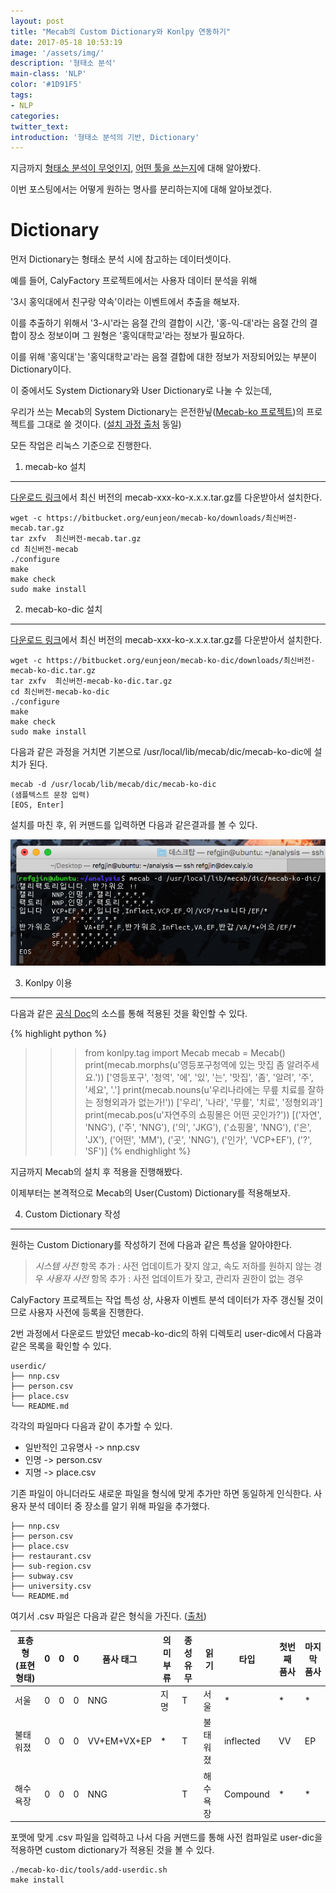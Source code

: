 ```yaml
---
layout: post
title: "Mecab의 Custom Dictionary와 Konlpy 연동하기"
date: 2017-05-18 10:53:19
image: '/assets/img/'
description: '형태소 분석'
main-class: 'NLP'
color: '#1D91F5'
tags:
- NLP
categories:
twitter_text:
introduction: '형태소 분석의 기반, Dictionary'
---
```


지금까지 [형태소 분석이 무엇인지](https://calyfactory.github.io/%ED%98%95%ED%83%9C%EC%86%8C-%EB%B6%84%EC%84%9D%EC%9D%98-%EA%B8%B0%EC%B4%88/), [어떤 툴을 쓰는지](https://calyfactory.github.io/konlpy-%EC%97%B0%EB%8F%99%ED%95%98%EA%B8%B0/)에 대해 알아봤다.

이번 포스팅에서는 어떻게 원하는 명사를 분리하는지에 대해 알아보겠다.

Dictionary
===

먼저 Dictionary는 형태소 분석 시에 참고하는 데이터셋이다.

예를 들어, CalyFactory 프로젝트에서는 사용자 데이터 분석을 위해

'3시 홍익대에서 친구랑 약속'이라는 이벤트에서 추출을 해보자.

이를 추출하기 위해서 '3-시'라는 음절 간의 결합이 시간, '홍-익-대'라는 음절 간의 결합이 장소 정보이며 그 원형은 '홍익대학교'라는 정보가 필요하다.

이를 위해 '홍익대'는 '홍익대학교'라는 음절 결합에 대한 정보가 저장되어있는 부분이 Dictionary이다.

이 중에서도 System Dictionary와 User Dictionary로 나눌 수 있는데,

우리가 쓰는 Mecab의 System Dictionary는 은전한닢([Mecab-ko 프로젝트](https://bitbucket.org/eunjeon/mecab-ko/))의 프로젝트를 그대로 쓸 것이다.
([설치 과정 출처](https://bitbucket.org/eunjeon/mecab-ko-dic) 동일)

모든 작업은 리눅스 기준으로 진행한다.

1. mecab-ko 설치
---

[다운로드 링크](https://bitbucket.org/eunjeon/mecab-ko/downloads/)에서 최신 버전의 mecab-xxx-ko-x.x.x.tar.gz를 다운받아서 설치한다.

```
wget -c https://bitbucket.org/eunjeon/mecab-ko/downloads/최신버전-mecab.tar.gz
tar zxfv  최신버전-mecab.tar.gz
cd 최신버전-mecab
./configure
make
make check
sudo make install
```

2. mecab-ko-dic 설치
---

[다운로드 링크](https://bitbucket.org/eunjeon/mecab-ko-dic/downloads/)에서 최신 버전의 mecab-xxx-ko-x.x.x.tar.gz를 다운받아서 설치한다.

```
wget -c https://bitbucket.org/eunjeon/mecab-ko-dic/downloads/최신버전-mecab-ko-dic.tar.gz
tar zxfv  최신버전-mecab-ko-dic.tar.gz
cd 최신버전-mecab-ko-dic
./configure
make
make check
sudo make install
```

다음과 같은 과정을 거치면 기본으로 /usr/local/lib/mecab/dic/mecab-ko-dic에 설치가 된다.

```
mecab -d /usr/locab/lib/mecab/dic/mecab-ko-dic
(샘플텍스트 문장 입력)
[EOS, Enter]
```
설치를 마친 후, 위 커맨드를 입력하면 다음과 같은결과를 볼 수 있다.

![post_mecab-ko_result](https://github.com/CalyFactory/CalyFactory.github.io/blob/master/assets/img/refgjin/post20170518_mecab-ko.png?raw=true)

3. Konlpy 이용
---

다음과 같은 [공식 Doc](http://konlpy.org/ko/latest/api/konlpy.tag/#mecab-class)의 소스를 통해 적용된 것을 확인할 수 있다.

{% highlight python %}
>>> from konlpy.tag import Mecab
>>> mecab = Mecab()
>>> print(mecab.morphs(u'영등포구청역에 있는 맛집 좀 알려주세요.'))
['영등포구', '청역', '에', '있', '는', '맛집', '좀', '알려', '주', '세요', '.']
>>> print(mecab.nouns(u'우리나라에는 무릎 치료를 잘하는 정형외과가 없는가!'))
['우리', '나라', '무릎', '치료', '정형외과']
>>> print(mecab.pos(u'자연주의 쇼핑몰은 어떤 곳인가?'))
[('자연', 'NNG'), ('주', 'NNG'), ('의', 'JKG'), ('쇼핑몰', 'NNG'), ('은', 'JX'), ('어떤', 'MM'), ('곳', 'NNG'), ('인가', 'VCP+EF'), ('?', 'SF')]
{% endhighlight %}

지금까지 Mecab의 설치 후 적용을 진행해봤다.

이제부터는 본격적으로 Mecab의 User(Custom) Dictionary를 적용해보자.

4. Custom Dictionary 작성
---

원하는 Custom Dictionary를 작성하기 전에 다음과 같은 특성을 알아야한다.

> *시스템 사전* 항목 추가 : 사전 업데이트가 잦지 않고, 속도 저하를 원하지 않는 경우
> *사용자 사전* 항목 추가 : 사전 업데이트가 잦고, 관리자 권한이 없는 경우

CalyFactory 프로젝트는 작업 특성 상, 사용자 이벤트 분석 데이터가 자주 갱신될 것이므로 사용자 사전에 등록을 진행한다.

2번 과정에서 다운로드 받았던 mecab-ko-dic의 하위 디렉토리 user-dic에서 다음과 같은 목록을 확인할 수 있다.

```
userdic/
├── nnp.csv
├── person.csv
├── place.csv
└── README.md
```

각각의 파일마다 다음과 같이 추가할 수 있다.
* 일반적인 고유명사 -> nnp.csv
* 인명 -> person.csv
* 지명 -> place.csv

기존 파일이 아니더라도 새로운 파일을 형식에 맞게 추가만 하면 동일하게 인식한다.
사용자 분석 데이터 중 장소를 알기 위해 파일을 추가했다.

```
├── nnp.csv
├── person.csv
├── place.csv
├── restaurant.csv
├── sub-region.csv
├── subway.csv
├── university.csv
└── README.md
```

여기서 .csv 파일은 다음과 같은 형식을 가진다. ([출처](https://docs.google.com/spreadsheets/d/1-9blXKjtjeKZqsf4NzHeYJCrr49-nXeRF6D80udfcwY/edit#gid=1718487366))

| 표층형 (표현형태) | 0 | 0 | 0 | 품사 태그 | 의미 부류 | 종성 유무 | 읽기 | 타입 | 첫번째 품사 | 마지막 품사 |
|-|-|-|-|-|-|-|-|-|-|-|
| 서울 | 0 | 0 | 0 | NNG | 지명 | T | 서울 | * | * | * | * |
| 불태워졌 | 0 | 0 | 0 | VV+EM+VX+EP | * | T | 불태워졌 | inflected | VV | EP | * | 불태우/VV/*+어/EC/*+지/VX/*+었/EP/* |
| 해수욕장 | 0 | 0 | 0 | NNG |  | T | 해수욕장 | Compound | * | * | 해수/NNG/*+욕/NNG/*+장/NNG/* |

포맷에 맞게 .csv 파일을 입력하고 나서 다음 커맨드를 통해 사전 컴파일로 user-dic을 적용하면 custom dictionary가 적용된 것을 볼 수 있다.

```
./mecab-ko-dic/tools/add-userdic.sh
make install
```